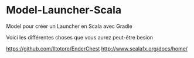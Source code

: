 # Model-Launcher-Scala
Model pour créer un Launcher en Scala avec Gradle

Voici les différentes choses que vous aurez peut-être besion 

https://github.com/Iltotore/EnderChest
http://www.scalafx.org/docs/home/
